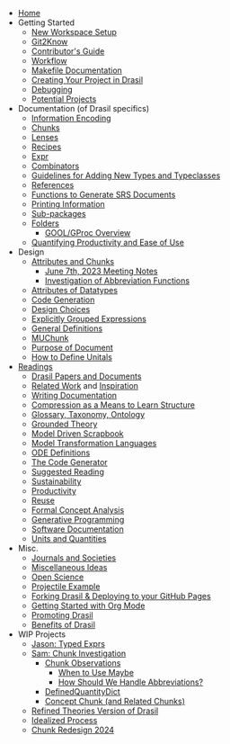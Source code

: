 - [Home](https://github.com/JacquesCarette/Drasil/wiki)
- Getting Started
  - [New Workspace Setup](New-Workspace-Setup)
  - [Git2Know](Git2Know-for-Drasil)
  - [Contributor's Guide](Contributor's-Guide)
  - [Workflow](Workflow)
  - [Makefile Documentation](Makefile)
  - [Creating Your Project in Drasil](Creating-Your-Project-in-Drasil)
  - [Debugging](Debugging-in-Drasil)
  - [Potential Projects](Potential-Projects)
- Documentation (of Drasil specifics)
  - [Information Encoding](Information-Encoding)
  - [Chunks](Chunks)
  - [Lenses](Lenses)
  - [Recipes](Recipes)
  - [Expr](Expr)
  - [Combinators](Combinator-Documentation)
  - [Guidelines for Adding New Types and Typeclasses](Guidelines-for-Adding-New-Types-and-Typeclasses-in-Drasil)
  - [References](Reference-Design-and-Documentation)
  - [Functions to Generate SRS Documents](Functions-to-Generate-SRS-Documents)
  - [Printing Information](Printing-Information-Guide)
  - [Sub-packages](SubPackages)
  - [Folders](Folder-layout)
    - [GOOL/GProc Overview](GOOL-GProc%20Overview.md)
  - [Quantifying Productivity and Ease of Use](Quantifying-Productivity-and-Ease-of-Use)
- Design
  - [Attributes and Chunks](Attributes-and-Chunks)
    - [June 7th, 2023 Meeting Notes](Attributes-and-Chunks,-Meeting-June-7th,-2023)
    - [Investigation of Abbreviation Functions](Investigation-of-Abbreviation-Functions)
  - [Attributes of Datatypes](Attributes-of-Data-Types)
  - [Code Generation](Code-Generation)
  - [Design Choices](Design-Choices)
  - [Explicitly Grouped Expressions](Explicit-Grouping-of-Expressions)
  - [General Definitions](General-Definitions)
  - [MUChunk](MUChunk)
  - [Purpose of Document](Recipe-for-Purpose-of-Document-Section)
  - [How to Define Unitals](WIP-How-to-define-Unitals)
- [Readings](Readings)
  - [Drasil Papers and Documents](Drasil-Papers-and-Documents)
  - [Related Work](Related-Work) and [Inspiration](Inspiration)
  - [Writing Documentation](Writing-Documentation)
  - [Compression as a Means to Learn Structure](Compression-as-a-means-to-learn-structure)
  - [Glossary, Taxonomy, Ontology](Glossary,-Taxonomy,-Ontology)
  - [Grounded Theory](Grounded-Theory)
  - [Model Driven Scrapbook](Model-Driven-Scrapbook)
  - [Model Transformation Languages](Model-Transformation-Languages)
  - [ODE Definitions](ODE-Definitions)
  - [The Code Generator](The-Code-Generator)
  - [Suggested Reading](Suggested-Reading)
  - [Sustainability](Sustainability)
  - [Productivity](Productivity)
  - [Reuse](Reuse)
  - [Formal Concept Analysis](Formal-Concept-Analysis)
  - [Generative Programming](Generative-Programming)
  - [Software Documentation](Software-Documentation)
  - [Units and Quantities](Units)
- Misc.
  - [Journals and Societies](Journals-and-Societies)
  - [Miscellaneous Ideas](Miscellaneous-ideas)
  - [Open Science](Open-Science)
  - [Projectile Example](Projectile-Example)
  - [Forking Drasil & Deploying to your GitHub Pages](Forking-Drasil-&-Deploying-to-your-GitHub-Pages)
  - [Getting Started with Org Mode](Getting-Started-with-Org-Mode)
  - [Promoting Drasil](Promoting-Drasil)
  - [Benefits of Drasil](Benefits-of-Drasil)
- WIP Projects
  - [Jason: Typed Exprs](Typed-Exprs)
  - [Sam: Chunk Investigation](Chunk-Investigation)
    - [Chunk Observations](Chunk-Observations)
      - [When to Use Maybe](When-to-Use-Maybe)
      - [How Should We Handle Abbreviations?](How-Should-We-Handle-Abbreviations?)
    - [DefinedQuantityDict](DefinedQuantityDict)
    - [Concept Chunk (and Related Chunks)](<Concept-Chunk-(and-Related-Chunks)>)
  - [Refined Theories Version of Drasil](Refined-Theories-version-of-Drasil)
  - [Idealized Process](Idealized-Process)
  - [Chunk Redesign 2024](Chunk-Redesign-2024)
